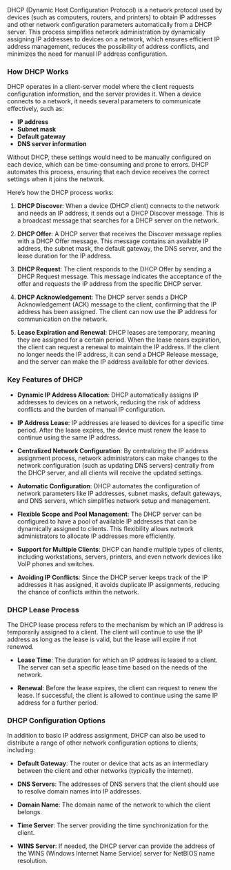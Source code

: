 DHCP (Dynamic Host Configuration Protocol) is a network protocol used by devices (such as computers, routers, and printers) to obtain IP addresses and other network configuration parameters automatically from a DHCP server. This process simplifies network administration by dynamically assigning IP addresses to devices on a network, which ensures efficient IP address management, reduces the possibility of address conflicts, and minimizes the need for manual IP address configuration.

### **How DHCP Works**

DHCP operates in a client-server model where the client requests configuration information, and the server provides it. When a device connects to a network, it needs several parameters to communicate effectively, such as:

- **IP address**
- **Subnet mask**
- **Default gateway**
- **DNS server information**

Without DHCP, these settings would need to be manually configured on each device, which can be time-consuming and prone to errors. DHCP automates this process, ensuring that each device receives the correct settings when it joins the network.

Here’s how the DHCP process works:

1. **DHCP Discover**: When a device (DHCP client) connects to the network and needs an IP address, it sends out a DHCP Discover message. This is a broadcast message that searches for a DHCP server on the network.

2. **DHCP Offer**: A DHCP server that receives the Discover message replies with a DHCP Offer message. This message contains an available IP address, the subnet mask, the default gateway, the DNS server, and the lease duration for the IP address.

3. **DHCP Request**: The client responds to the DHCP Offer by sending a DHCP Request message. This message indicates the acceptance of the offer and requests the IP address from the specific DHCP server.

4. **DHCP Acknowledgement**: The DHCP server sends a DHCP Acknowledgement (ACK) message to the client, confirming that the IP address has been assigned. The client can now use the IP address for communication on the network.

5. **Lease Expiration and Renewal**: DHCP leases are temporary, meaning they are assigned for a certain period. When the lease nears expiration, the client can request a renewal to maintain the IP address. If the client no longer needs the IP address, it can send a DHCP Release message, and the server can make the IP address available for other devices.

### **Key Features of DHCP**

- **Dynamic IP Address Allocation**: DHCP automatically assigns IP addresses to devices on a network, reducing the risk of address conflicts and the burden of manual IP configuration.

- **IP Address Lease**: IP addresses are leased to devices for a specific time period. After the lease expires, the device must renew the lease to continue using the same IP address.

- **Centralized Network Configuration**: By centralizing the IP address assignment process, network administrators can make changes to the network configuration (such as updating DNS servers) centrally from the DHCP server, and all clients will receive the updated settings.

- **Automatic Configuration**: DHCP automates the configuration of network parameters like IP addresses, subnet masks, default gateways, and DNS servers, which simplifies network setup and management.

- **Flexible Scope and Pool Management**: The DHCP server can be configured to have a pool of available IP addresses that can be dynamically assigned to clients. This flexibility allows network administrators to allocate IP addresses more efficiently.

- **Support for Multiple Clients**: DHCP can handle multiple types of clients, including workstations, servers, printers, and even network devices like VoIP phones and switches.

- **Avoiding IP Conflicts**: Since the DHCP server keeps track of the IP addresses it has assigned, it avoids duplicate IP assignments, reducing the chance of conflicts within the network.

### **DHCP Lease Process**

The DHCP lease process refers to the mechanism by which an IP address is temporarily assigned to a client. The client will continue to use the IP address as long as the lease is valid, but the lease will expire if not renewed.

- **Lease Time**: The duration for which an IP address is leased to a client. The server can set a specific lease time based on the needs of the network.

- **Renewal**: Before the lease expires, the client can request to renew the lease. If successful, the client is allowed to continue using the same IP address for a further period.

### **DHCP Configuration Options**

In addition to basic IP address assignment, DHCP can also be used to distribute a range of other network configuration options to clients, including:

- **Default Gateway**: The router or device that acts as an intermediary between the client and other networks (typically the internet).

- **DNS Servers**: The addresses of DNS servers that the client should use to resolve domain names into IP addresses.

- **Domain Name**: The domain name of the network to which the client belongs.

- **Time Server**: The server providing the time synchronization for the client.

- **WINS Server**: If needed, the DHCP server can provide the address of the WINS (Windows Internet Name Service) server for NetBIOS name resolution.